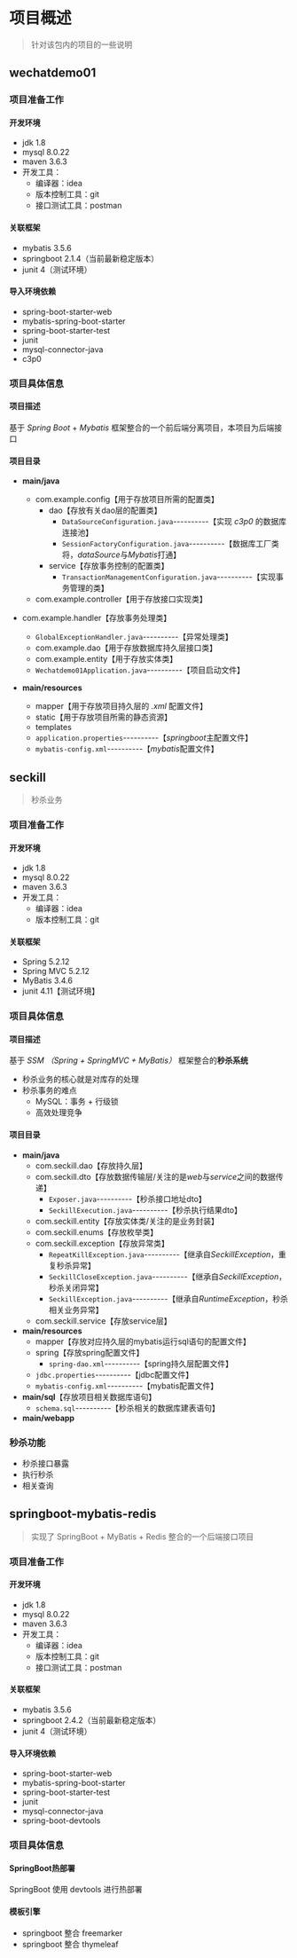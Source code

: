 # 项目概述

> 针对该包内的项目的一些说明

## wechatdemo01

### 项目准备工作

#### 开发环境

- jdk 1.8
- mysql 8.0.22
- maven 3.6.3
- 开发工具：
  - 编译器：idea
  - 版本控制工具：git
  - 接口测试工具：postman



#### 关联框架

- mybatis 3.5.6
- springboot 2.1.4（当前最新稳定版本）
- junit 4（测试环境）



#### 导入环境依赖

- spring-boot-starter-web
- mybatis-spring-boot-starter
- spring-boot-starter-test
- junit
- mysql-connector-java
- c3p0



### 项目具体信息

#### 项目描述

基于 *Spring Boot* + *Mybatis* 框架整合的一个前后端分离项目，本项目为后端接口



#### 项目目录

- **main/java**
  - com.example.config【用于存放项目所需的配置类】
    - dao【存放有关dao层的配置类】
      - `DataSourceConfiguration.java`----------【实现 *c3p0* 的数据库连接池】
      - `SessionFactoryConfiguration.java`----------【数据库工厂类将，*dataSource*与*Mybatis*打通】
    - service【存放事务控制的配置类】
      - `TransactionManagementConfiguration.java`----------【实现事务管理的类】
  - com.example.controller【用于存放接口实现类】
- com.example.handler【存放事务处理类】
  - `GlobalExceptionHandler.java`----------【异常处理类】
  - com.example.dao【用于存放数据库持久层接口类】
  - com.example.entity【用于存放实体类】
  - `Wechatdemo01Application.java`----------【项目启动文件】

- **main/resources**
  - mapper【用于存放项目持久层的 *.xml* 配置文件】
  - static【用于存放项目所需的静态资源】
  - templates
  - `application.properties`----------【*springboot*主配置文件】
  - `mybatis-config.xml`----------【*mybatis*配置文件】



## seckill

> 秒杀业务

### 项目准备工作

#### 开发环境

- jdk 1.8
- mysql 8.0.22
- maven 3.6.3
- 开发工具：
  - 编译器：idea
  - 版本控制工具：git



#### 关联框架

- Spring 5.2.12
- Spring MVC 5.2.12
- MyBatis 3.4.6
- junit 4.11【测试环境】



### 项目具体信息

#### 项目描述

基于 *SSM （Spring + SpringMVC + MyBatis）* 框架整合的**秒杀系统**

- 秒杀业务的核心就是对库存的处理
- 秒杀事务的难点
  - MySQL：事务 + 行级锁
  - 高效处理竞争



#### 项目目录

- **main/java**
  - com.seckill.dao【存放持久层】
  - com.seckill.dto【存放数据传输层/关注的是*web*与*service*之间的数据传递】
    - `Exposer.java`----------【秒杀接口地址dto】
    - `SeckillExecution.java`----------【秒杀执行结果dto】
  - com.seckill.entity【存放实体类/关注的是业务封装】
  - com.seckill.enums【存放枚举类】
  - com.seckill.exception【存放异常类】
    - `RepeatKillException.java`----------【继承自*SeckillException*，重复秒杀异常】
    - `SeckillCloseException.java`----------【继承自*SeckillException*，秒杀关闭异常】
    - `SeckillException.java`----------【继承自*RuntimeException*，秒杀相关业务异常】
  - com.seckill.service【存放service层】
- **main/resources**
  - mapper【存放对应持久层的mybatis运行sql语句的配置文件】
  - spring【存放spring配置文件】
    - `spring-dao.xml`----------【spring持久层配置文件】
  - `jdbc.properties`----------【jdbc配置文件】
  - `mybatis-config.xml`----------【mybatis配置文件】
- **main/sql**【存放项目相关数据库语句】
  - `schema.sql`----------【秒杀相关的数据库建表语句】
- **main/webapp**



### 秒杀功能

- 秒杀接口暴露
- 执行秒杀
- 相关查询



## springboot-mybatis-redis

> 实现了 SpringBoot + MyBatis + Redis 整合的一个后端接口项目

### 项目准备工作

#### 开发环境

- jdk 1.8
- mysql 8.0.22
- maven 3.6.3
- 开发工具：
  - 编译器：idea
  - 版本控制工具：git
  - 接口测试工具：postman



#### 关联框架

- mybatis 3.5.6
- springboot 2.4.2（当前最新稳定版本）
- junit 4（测试环境）



#### 导入环境依赖

- spring-boot-starter-web
- mybatis-spring-boot-starter
- spring-boot-starter-test
- junit
- mysql-connector-java
- spring-boot-devtools



### 项目具体信息

#### SpringBoot热部署

SpringBoot 使用 devtools 进行热部署



#### 模板引擎

- springboot 整合 freemarker
- springboot 整合 thymeleaf

